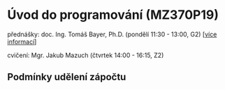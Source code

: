 # Úvod do programování (MZ370P19)

přednášky: doc. Ing. Tomáš Bayer, Ph.D. (pondělí 11:30 - 13:00, G2) \[[více informací](http://web.natur.cuni.cz/~bayertom/index.php/teaching/uvod-do-programovani)\]

cvičení: Mgr. Jakub Mazuch (čtvrtek 14:00 - 16:15, Z2)

## Podmínky udělení zápočtu